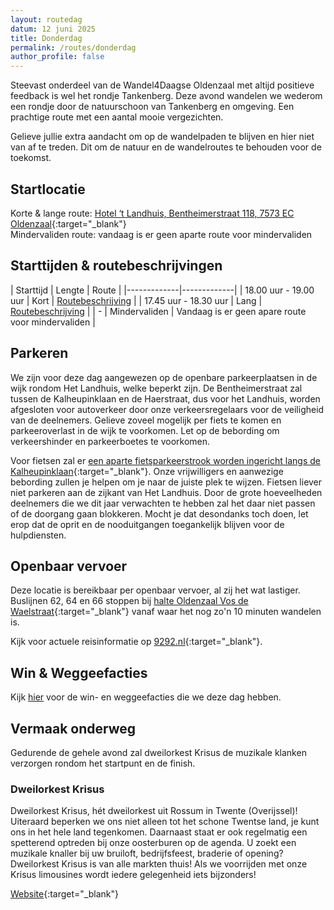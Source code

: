 ```yaml
---
layout: routedag
datum: 12 juni 2025
title: Donderdag
permalink: /routes/donderdag
author_profile: false
---
```


Steevast onderdeel van de Wandel4Daagse Oldenzaal met altijd positieve feedback is wel het rondje Tankenberg. Deze avond wandelen we wederom een rondje door de natuurschoon van Tankenberg en omgeving. Een prachtige route met een aantal mooie vergezichten.  

Gelieve jullie extra aandacht om op de wandelpaden te blijven en hier niet van af te treden. Dit om de natuur en de wandelroutes te behouden voor de toekomst.  

## Startlocatie

Korte & lange route: [Hotel ‘t Landhuis, Bentheimerstraat 118, 7573 EC Oldenzaal](https://goo.gl/maps/nwD1usgUDQnt8hvPA){:target="_blank"}  
Mindervaliden route: vandaag is er geen aparte route voor mindervaliden

## Starttijden & routebeschrijvingen

| Starttijd | Lengte | Route |
|-------------|-------------|
| 18.00 uur - 19.00 uur | Kort | [Routebeschrijving](/routes/kort/donderdag) |
| 17.45 uur - 18.30 uur | Lang | [Routebeschrijving](/routes/lang/donderdag) |
| - | Mindervaliden | Vandaag is er geen apare route voor mindervaliden |

## Parkeren

We zijn voor deze dag aangewezen op de openbare parkeerplaatsen in de wijk rondom Het Landhuis, welke beperkt zijn. De Bentheimerstraat zal tussen de Kalheupinklaan en de Haerstraat, dus voor het Landhuis, worden afgesloten voor autoverkeer door onze verkeersregelaars voor de veiligheid van de deelnemers. Gelieve zoveel mogelijk per fiets te komen en parkeeroverlast in de wijk te voorkomen. Let op de bebording om verkeershinder en parkeerboetes te voorkomen.    

Voor fietsen zal er [een aparte fietsparkeerstrook worden ingericht langs de Kalheupinklaan](https://maps.app.goo.gl/JLfozeaobaTLpMQV8){:target="_blank"}. Onze vrijwilligers en aanwezige bebording zullen je helpen om je naar de juiste plek te wijzen. Fietsen liever niet parkeren aan de zijkant van Het Landhuis. Door de grote hoeveelheden deelnemers die we dit jaar verwachten te hebben zal het daar niet passen of de doorgang gaan blokkeren. Mocht je dat desondanks toch doen, let erop dat de oprit en de nooduitgangen toegankelijk blijven voor de hulpdiensten.  

## Openbaar vervoer

Deze locatie is bereikbaar per openbaar vervoer, al zij het wat lastiger. Buslijnen 62, 64 en 66 stoppen bij [halte Oldenzaal Vos de Waelstraat](https://9292.nl/locaties/oldenzaal%2Fbushalte-vos-de-waelstraat/departures){:target="_blank"} vanaf waar het nog zo'n 10 minuten wandelen is.  

Kijk voor actuele reisinformatie op [9292.nl](https://9292.nl/){:target="_blank"}.  

## Win & Weggeefacties

Kijk [hier](/winacties) voor de win- en weggeefacties die we deze dag hebben.  

## Vermaak onderweg

Gedurende de gehele avond zal dweilorkest Krisus de muzikale klanken verzorgen rondom het startpunt en de finish.  

### Dweilorkest Krisus

Dweilorkest Krisus, hét dweilorkest uit Rossum in Twente (Overijssel)! Uiteraard beperken we ons niet alleen tot het schone Twentse land, je kunt ons in het hele land tegenkomen. Daarnaast staat er ook regelmatig een spetterend optreden bij onze oosterburen op de agenda.
U zoekt een muzikale knaller bij uw bruiloft, bedrijfsfeest, braderie of opening? Dweilorkest Krisus is van alle markten thuis! Als we voorrijden met onze Krisus limousines wordt iedere gelegenheid iets bijzonders!

[Website](https://www.dweilorkestkrisus.nl/){:target="_blank"}
